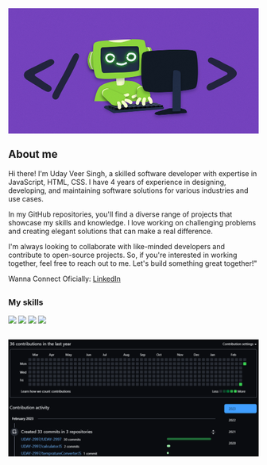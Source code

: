 
<a href="https://www.linkedin.com/in/uday-veer-singh-8793b8249/">
  <img align="center" src="header.png" alt="robo" />
</a>


## About me

Hi there! I'm Uday Veer Singh, a skilled software developer with expertise in JavaScript, HTML, CSS. I have 4 years of experience in designing, developing, and maintaining software solutions for various industries and use cases.

In my GitHub repositories, you'll find a diverse range of projects that showcase my skills and knowledge. I love working on challenging problems and creating elegant solutions that can make a real difference.

I'm always looking to collaborate with like-minded developers and contribute to open-source projects. So, if you're interested in working together, feel free to reach out to me. Let's build something great together!"


Wanna Connect Oficially: <a href="https://www.linkedin.com/in/uday-veer-singh-8793b8249/" target="_blank">LinkedIn</a> 

##

### My skills

![](https://img.shields.io/badge/web-html-informational?style=for-the-badge&logo=html5&logoColor=white&color=7543be)
![](https://img.shields.io/badge/web-css-informational?style=for-the-badge&logo=css3&logoColor=white&color=7543be)
![](https://img.shields.io/badge/code-javascript-informational?style=for-the-badge&logo=javascript&logoColor=white&color=7543be)
![](https://img.shields.io/badge/db-mysql-informational?style=for-the-badge&logo=mysql&logoColor=white&color=7543be)

##

<a href="https://www.linkedin.com/in/uday-veer-singh-8793b8249/">
  <img align="center" src="footer.png" alt="chip" />
</a>

